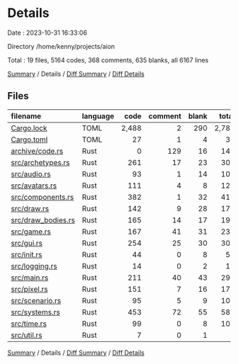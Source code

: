 # Details

Date : 2023-10-31 16:33:06

Directory /home/kenny/projects/aion

Total : 19 files,  5164 codes, 368 comments, 635 blanks, all 6167 lines

[Summary](results.md) / Details / [Diff Summary](diff.md) / [Diff Details](diff-details.md)

## Files
| filename | language | code | comment | blank | total |
| :--- | :--- | ---: | ---: | ---: | ---: |
| [Cargo.lock](/Cargo.lock) | TOML | 2,488 | 2 | 290 | 2,780 |
| [Cargo.toml](/Cargo.toml) | TOML | 27 | 1 | 4 | 32 |
| [archive/code.rs](/archive/code.rs) | Rust | 0 | 129 | 16 | 145 |
| [src/archetypes.rs](/src/archetypes.rs) | Rust | 261 | 17 | 23 | 301 |
| [src/audio.rs](/src/audio.rs) | Rust | 93 | 1 | 14 | 108 |
| [src/avatars.rs](/src/avatars.rs) | Rust | 111 | 4 | 8 | 123 |
| [src/components.rs](/src/components.rs) | Rust | 382 | 1 | 32 | 415 |
| [src/draw.rs](/src/draw.rs) | Rust | 142 | 9 | 28 | 179 |
| [src/draw_bodies.rs](/src/draw_bodies.rs) | Rust | 165 | 14 | 17 | 196 |
| [src/game.rs](/src/game.rs) | Rust | 167 | 41 | 31 | 239 |
| [src/gui.rs](/src/gui.rs) | Rust | 254 | 25 | 30 | 309 |
| [src/init.rs](/src/init.rs) | Rust | 44 | 0 | 8 | 52 |
| [src/logging.rs](/src/logging.rs) | Rust | 14 | 0 | 2 | 16 |
| [src/main.rs](/src/main.rs) | Rust | 211 | 40 | 43 | 294 |
| [src/pixel.rs](/src/pixel.rs) | Rust | 151 | 7 | 16 | 174 |
| [src/scenario.rs](/src/scenario.rs) | Rust | 95 | 5 | 9 | 109 |
| [src/systems.rs](/src/systems.rs) | Rust | 453 | 72 | 55 | 580 |
| [src/time.rs](/src/time.rs) | Rust | 99 | 0 | 8 | 107 |
| [src/util.rs](/src/util.rs) | Rust | 7 | 0 | 1 | 8 |

[Summary](results.md) / Details / [Diff Summary](diff.md) / [Diff Details](diff-details.md)